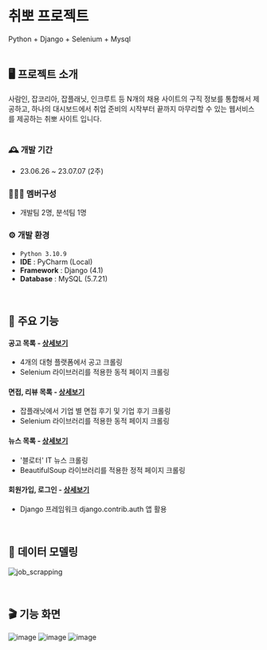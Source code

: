 # 취뽀 프로젝트
Python + Django + Selenium + Mysql
<br><br>


## 🖥️ 프로젝트 소개
사람인, 잡코리아, 잡플래닛, 인크루트 등 N개의 채용 사이트의 구직 정보를 통합해서 제공하고, 
하나의 대시보드에서 취업 준비의 시작부터 끝까지 마무리할 수 있는 웹서비스를 제공하는 취뽀 사이트 입니다. 
<br><br>

### 🕰️ 개발 기간
* 23.06.26 ~ 23.07.07 (2주)

### 🧑‍🤝‍🧑 멤버구성
 - 개발팀 2명, 분석팀 1명

### ⚙️ 개발 환경
- `Python 3.10.9`
- **IDE** : PyCharm (Local)
- **Framework** : Django (4.1)
- **Database** : MySQL (5.7.21)

<br>

## 📌 주요 기능
#### 공고 목록 - <a href="https://github.com/ressa009/Withmerry/wiki/%EC%A7%88%EB%AC%B8%ED%95%98%EA%B8%B0-%EC%83%81%EC%84%B8" >상세보기</a>
- 4개의 대형 플랫폼에서 공고 크롤링
- Selenium 라이브러리를 적용한 동적 페이지 크롤링
#### 면접, 리뷰 목록 - <a href="https://github.com/ressa009/Withmerry/wiki/%EB%B3%91%EC%9B%90-%EA%B2%80%EC%83%89---%ED%9B%84%EA%B8%B0-%ED%81%AC%EB%A1%A4%EB%A7%81-%EC%83%81%EC%84%B8" >상세보기</a>
- 잡플래닛에서 기업 별 면접 후기 및 기업 후기 크롤링
- Selenium 라이브러리를 적용한 동적 페이지 크롤링
#### 뉴스 목록 - <a href="https://github.com/ressa009/Withmerry/wiki/%EB%B3%91%EC%9B%90-%EA%B2%80%EC%83%89---%ED%9B%84%EA%B8%B0-%ED%81%AC%EB%A1%A4%EB%A7%81-%EC%83%81%EC%84%B8" >상세보기</a>
- '블로터' IT 뉴스 크롤링
- BeautifulSoup 라이브러리를 적용한 정적 페이지 크롤링
#### 회원가입, 로그인 - <a href="https://github.com/ressa009/Withmerry/wiki/%EB%B3%91%EC%9B%90-%EA%B2%80%EC%83%89---%ED%9B%84%EA%B8%B0-%ED%81%AC%EB%A1%A4%EB%A7%81-%EC%83%81%EC%84%B8" >상세보기</a>
- Django 프레임워크 django.contrib.auth 앱 활용

<br>

## 🔗 데이터 모델링
![job_scrapping](https://github.com/ressa009/ch4/assets/47082555/1212f435-13dc-4f93-98b5-fed2511e9837)

<br>

## 🎬 기능 화면
![image](https://github.com/ressa009/ch4/assets/47082555/7358385d-05bd-4160-b285-c932b5efbc96)
![image](https://github.com/ressa009/ch4/assets/47082555/d18f6e22-3a96-4704-ad3d-1b385af425fd)
![image](https://github.com/ressa009/ch4/assets/47082555/7a5553c5-cffc-42cd-89bb-e817cc9d68bf)





